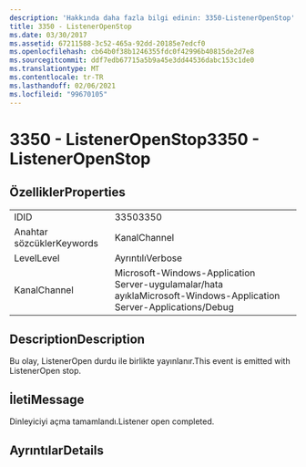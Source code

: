 ```yaml
---
description: 'Hakkında daha fazla bilgi edinin: 3350-ListenerOpenStop'
title: 3350 - ListenerOpenStop
ms.date: 03/30/2017
ms.assetid: 67211588-3c52-465a-92dd-20185e7edcf0
ms.openlocfilehash: cb64b0f38b1246355fdc0f42996b40815de2d7e8
ms.sourcegitcommit: ddf7edb67715a5b9a45e3dd44536dabc153c1de0
ms.translationtype: MT
ms.contentlocale: tr-TR
ms.lasthandoff: 02/06/2021
ms.locfileid: "99670105"
---
```

# <a name="3350---listeneropenstop"></a><span data-ttu-id="117e2-103">3350 - ListenerOpenStop</span><span class="sxs-lookup"><span data-stu-id="117e2-103">3350 - ListenerOpenStop</span></span>

## <a name="properties"></a><span data-ttu-id="117e2-104">Özellikler</span><span class="sxs-lookup"><span data-stu-id="117e2-104">Properties</span></span>  
  
|||  
|-|-|  
|<span data-ttu-id="117e2-105">ID</span><span class="sxs-lookup"><span data-stu-id="117e2-105">ID</span></span>|<span data-ttu-id="117e2-106">3350</span><span class="sxs-lookup"><span data-stu-id="117e2-106">3350</span></span>|  
|<span data-ttu-id="117e2-107">Anahtar sözcükler</span><span class="sxs-lookup"><span data-stu-id="117e2-107">Keywords</span></span>|<span data-ttu-id="117e2-108">Kanal</span><span class="sxs-lookup"><span data-stu-id="117e2-108">Channel</span></span>|  
|<span data-ttu-id="117e2-109">Level</span><span class="sxs-lookup"><span data-stu-id="117e2-109">Level</span></span>|<span data-ttu-id="117e2-110">Ayrıntılı</span><span class="sxs-lookup"><span data-stu-id="117e2-110">Verbose</span></span>|  
|<span data-ttu-id="117e2-111">Kanal</span><span class="sxs-lookup"><span data-stu-id="117e2-111">Channel</span></span>|<span data-ttu-id="117e2-112">Microsoft-Windows-Application Server-uygulamalar/hata ayıkla</span><span class="sxs-lookup"><span data-stu-id="117e2-112">Microsoft-Windows-Application Server-Applications/Debug</span></span>|  
  
## <a name="description"></a><span data-ttu-id="117e2-113">Description</span><span class="sxs-lookup"><span data-stu-id="117e2-113">Description</span></span>  

 <span data-ttu-id="117e2-114">Bu olay, ListenerOpen durdu ile birlikte yayınlanır.</span><span class="sxs-lookup"><span data-stu-id="117e2-114">This event is emitted with ListenerOpen stop.</span></span>  
  
## <a name="message"></a><span data-ttu-id="117e2-115">İleti</span><span class="sxs-lookup"><span data-stu-id="117e2-115">Message</span></span>  

 <span data-ttu-id="117e2-116">Dinleyiciyi açma tamamlandı.</span><span class="sxs-lookup"><span data-stu-id="117e2-116">Listener open completed.</span></span>  
  
## <a name="details"></a><span data-ttu-id="117e2-117">Ayrıntılar</span><span class="sxs-lookup"><span data-stu-id="117e2-117">Details</span></span>
